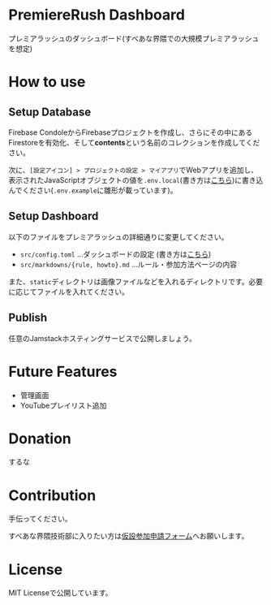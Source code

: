 # PremiereRush Dashboard

プレミアラッシュのダッシュボード(すべあな界隈での大規模プレミアラッシュを想定)

# How to use

## Setup Database

Firebase CondoleからFirebaseプロジェクトを作成し、さらにその中にあるFirestoreを有効化、そして**contents**という名前のコレクションを作成してください。

次に、`[設定アイコン] > プロジェクトの設定 > マイアプリ`でWebアプリを追加し、表示されたJavaScriptオブジェクトの値を`.env.local`(書き方は[こちら](docs/config.toml))に書き込んでください(`.env.example`に雛形が載っています)。

## Setup Dashboard

以下のファイルをプレミアラッシュの詳細通りに変更してください。

- `src/config.toml` ...ダッシュボードの設定 (書き方は[こちら](docs/config.toml))
- `src/markdowns/{rule, howto}.md` ...ルール・参加方法ページの内容

また、`static`ディレクトリは画像ファイルなどを入れるディレクトリです。必要に応じてファイルを入れてください。

## Publish

任意のJamstackホスティングサービスで公開しましょう。

# Future Features

- 管理画面
- YouTubeプレイリスト追加

# Donation

するな

# Contribution

手伝ってください。

すべあな界隈技術部に入りたい方は[仮設参加申請フォーム](https://forms.gle/8HRm74boxdpkfWRp6)へお願いします。

# License

MIT Licenseで公開しています。
